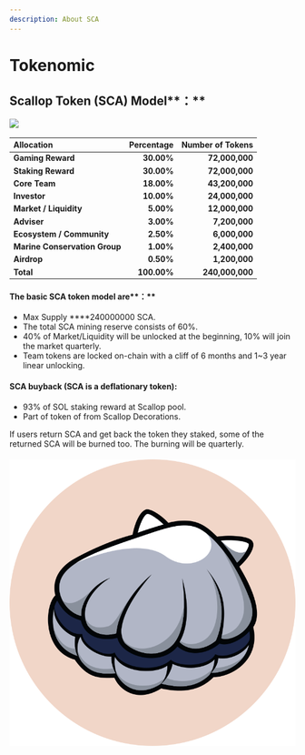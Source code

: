```yaml
---
description: About SCA
---
```


# Tokenomic

## **Scallop** Token **\(SCA\)** Model**：**

![](https://lh6.googleusercontent.com/H2BEDZK0-kos6C4q84KveB4UJdJMSeWw6tHtaTpdZEJHRFetOPqv_0ttGlCXXcLOcahjmb0F860NjRdn9Cw9hGiKo8A12fpuS9RCMdd2_3oOZNQYbC9kX8-wQi_MuGGs0Sm0mGT-=s0)

| **Allocation** | **Percentage** | **Number of Tokens**  |
| :--- | ---: | ---: |
| **Gaming Reward** | **30.00%** | **72,000,000** |
| **Staking Reward** | **30.00%** | **72,000,000** |
| **Core Team** | **18.00%** | **43,200,000** |
| **Investor** | **10.00%** | **24,000,000** |
| **Market / Liquidity** | **5.00%** | **12,000,000** |
| **Adviser** | **3.00%** | **7,200,000** |
| **Ecosystem / Community** | **2.50%** | **6,000,000** |
| **Marine Conservation Group** | **1.00%** | **2,400,000** |
| **Airdrop** | **0.50%** | **1,200,000** |
| **Total** | **100.00%** | **240,000,000** |

#### 

#### The basic SCA token model are**：**

* Max Supply ****240000000 SCA.
* The total SCA mining reserve consists of 60%.
* 40% of Market/Liquidity will be unlocked at the beginning, 10% will join the market quarterly.
* Team tokens are locked on-chain with a cliff of 6 months and 1~3 year linear unlocking.

#### SCA buyback \(SCA is a deflationary token\):

* 93% of SOL staking reward at Scallop pool.
* Part of token of from Scallop Decorations.

If users return SCA and get back the token they staked, some of the returned SCA will be burned too. The burning will be quarterly.



#### 

![](../.gitbook/assets/scallop.svg)



#### 

